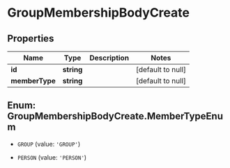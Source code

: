 # GroupMembershipBodyCreate

## Properties
Name | Type | Description | Notes
------------ | ------------- | ------------- | -------------
**id** | **string** |  | [default to null]
**memberType** | **string** |  | [default to null]


<a name="GroupMembershipBodyCreate.MemberTypeEnum"></a>
## Enum: GroupMembershipBodyCreate.MemberTypeEnum


* `GROUP` (value: `'GROUP'`)

* `PERSON` (value: `'PERSON'`)




